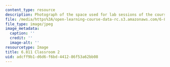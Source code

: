 ```yaml
---
content_type: resource
description: Photograph of the space used for lab sessions of the course.
file: /media/https%3A/open-learning-course-data-rc.s3.amazonaws.com/6-811-principles-and-practice-of-assistive-technology-fall-2014/adcff9b1d6d6f6bd441286f53a62bb08_6-811_classroom-2.JPG
file_type: image/jpeg
image_metadata:
  caption: ''
  credit: ''
  image-alt: ''
resourcetype: Image
title: 6.811 Classroom 2
uid: adcff9b1-d6d6-f6bd-4412-86f53a62bb08
---
```


